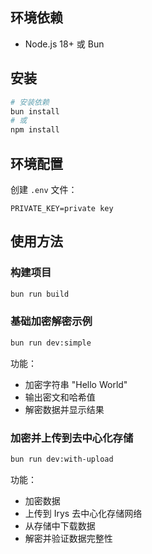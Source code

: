 
## 环境依赖

- Node.js 18+ 或 Bun

## 安装

```bash
# 安装依赖
bun install
# 或
npm install
```

## 环境配置

创建 `.env` 文件：

```env
PRIVATE_KEY=private key
```

## 使用方法

### 构建项目

```bash
bun run build
```

### 基础加密解密示例

```bash
bun run dev:simple
```

功能：
- 加密字符串 "Hello World"
- 输出密文和哈希值
- 解密数据并显示结果

### 加密并上传到去中心化存储

```bash
bun run dev:with-upload
```

功能：
- 加密数据
- 上传到 Irys 去中心化存储网络
- 从存储中下载数据
- 解密并验证数据完整性
